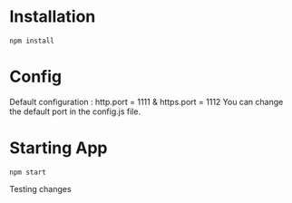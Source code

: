 # Installation
```
npm install
```

# Config
Default configuration : http.port = 1111 & https.port = 1112
You can change the default port in the config.js file.

# Starting App
```
npm start
```
Testing changes